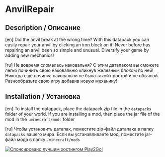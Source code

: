 # AnvilRepair
## Description / Описание
[en] Did the anvil break at the wrong time? With this datapack you can easily repair your anvil by clicking an iron block on it! Never before has repairing an anvil been so simple and unusual. Diversify your game by adding new mechanics!

[ru] Не вовремя сломалась наковальня? С этим датапаком вы сможете легко починить свою наковальню кликнув железным блоком по ней! Никогда ещё починка наковальни не была такой простой и не обычной. Разнообразьте свою игру добавив новую механику!

## Installation / Установка

[en] To install the datapack, place the datapack zip file in the `datapacks` folder of your world. If you are installing a mod, then place the jar file of the mod in the `.minecraft/mods` folder

[ru] Чтобы установить датапак, поместите zip-файл датапака в папку `datapacks` вашего мира.
Если вы устанавливаете мод, поместите jar-файл мода в папку `.minecraft/mods`

<div id="sponsored">  <a href="https://play2go.cloud/?ref_id=axxR5TvWdII">
    <img src="https://i.ibb.co/j5Xhxzk/Play2Go.png" alt="Спонсировано лучшим хостингом Play2Go!"/>

